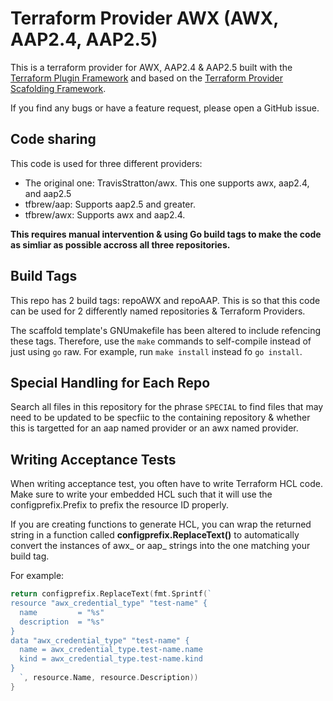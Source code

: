 <!-- SPECIAL: This readme should be altered to match each repo to which it is included.  -->
# Terraform Provider AWX (AWX, AAP2.4, AAP2.5)

This is a terraform provider for AWX, AAP2.4 & AAP2.5 built with the [Terraform Plugin Framework](https://github.com/hashicorp/terraform-plugin-framework) and based on the [Terraform Provider Scafolding Framework](https://github.com/hashicorp/terraform-provider-scaffolding-framework).

If you find any bugs or have a feature request, please open a GitHub issue.

## Code sharing

This code is used for three different providers:

- The original one: TravisStratton/awx. This one supports awx, aap2.4, and aap2.5
- tfbrew/aap: Supports aap2.5 and greater.
- tfbrew/awx: Supports awx and aap2.4.

**This requires manual intervention & using Go build tags to make the code as simliar as possible accross all three repositories.**

## Build Tags

This repo has 2 build tags: repoAWX and repoAAP. This is so that this code can be used for 2 differently named repositories & Terraform Providers.

The scaffold template's GNUmakefile has been altered to include refencing these tags. Therefore, use the `make` commands to self-compile instead of just using `go` raw. For example, run `make install` instead fo `go install`.

## Special Handling for Each Repo

Search all files in this repository for the phrase `SPECIAL` to find files that may need to be updated to be specfiic to the containing repository & whether this is targetted for an aap named provider or an awx named provider.

## Writing Acceptance Tests

When writing acceptance test, you often have to write Terraform HCL code. Make sure to write your embedded HCL such that it will use the configprefix.Prefix to prefix the resource ID properly.

If you are creating functions to generate HCL, you can wrap the returned string in a function called **configprefix.ReplaceText()** to automatically convert the instances of awx_ or aap_ strings into the one matching your build tag.

For example:

```go
return configprefix.ReplaceText(fmt.Sprintf(`
resource "awx_credential_type" "test-name" {
  name         = "%s"
  description  = "%s"
}
data "awx_credential_type" "test-name" {
  name = awx_credential_type.test-name.name
  kind = awx_credential_type.test-name.kind
}
  `, resource.Name, resource.Description))
}
```
